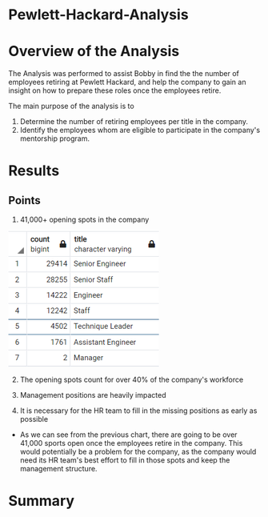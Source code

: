 # Pewlett-Hackard-Analysis

# Overview of the Analysis
The Analysis was performed to assist Bobby in find the the number of employees retiring at Pewlett Hackard, and help the company to gain an insight on how to prepare these roles once the employees retire. 

The main purpose of the analysis is to
  1. Determine the number of retiring employees per title in the company.
  2. Identify the employees whom are eligible to participate in the company's mentorship program.

# Results

## Points
1. 41,000+ opening spots in the company

![unique_title](unique_title.PNG)

2. The opening spots count for over 40% of the company's workforce

3. Management positions are heavily impacted 

4. It is necessary for the HR team to fill in the missing positions as early as possible

- As we can see from the previous chart, there are going to be over 41,000 sports open once the employees retire in the company. This would potentially be a problem for the company, as the company would need its    HR team's best effort to fill in those spots and keep the management structure.  

# Summary



